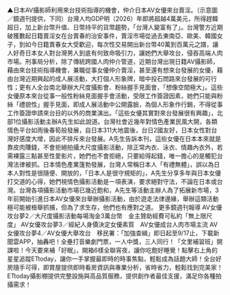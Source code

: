 ▲日本AV攝影師利用來台技術指導的機會，仲介日本AV女優來台賣淫。（示意圖／鏡週刊提供，下同）台灣人均GDP明（2026）年即將超越4萬美元，所得趕韓超日，加上新台幣升值、日幣持平的貨幣趨勢，「台灣人變富有了」。台灣警方近期破獲數起日籍賣淫女在台賣春的治安事件，賣淫市場從過去東南亞、歐美、韓國女子，到如今日籍賣春女大受歡迎，每次性交易開出新台幣40萬到百萬元之譜，讓人好奇日本女人對台灣男人到底有何致命吸引力，讓她們大舉攻台，侵吞高端人肉市場。刑事局分析，除了傳統跨國人肉仲介管道，近期台灣出現日籍AV攝影師，藉由來台技術指導機會，兼職從事女優仲介賣淫，甚至還有想來台發展的女優，藉由台灣近期興起的成人展活動，大打個人形象牌，暗中投石問路來台發展的可行性；更有人全台南北舉辦大尺度攝影會、粉絲握手見面會，「想像空間極大」。這些女優原本來台從事一般性粉絲見面握手會活動，受限工作簽證因素，她們只能與粉絲「禮貌性」握手見面，即成人展活動中公開露臉，為個人形象作行銷，不得從事工作簽證申請來台目的以外的商業演出。「這些女優其實對來台發展很有興趣」，北部1位攝影活動主辦A先生如此說道。台灣社會近幾年對情色產業民風大開，各類情色平台如雨後春筍般發展，自日本311大地震後，台日2國友好，日本女性對台灣好感度大增，因此不排斥來台發展。A先生告訴本刊，這些女優在日本本來就是靠皮肉賺錢，不會拒絕拍攝大尺度攝影活動，除正常內衣、泳衣、情趣內衣外，若需裸露三點甚至性愛影片，她們也不會拒絕，只要給得起錢，唯一擔心的是觸犯台灣法律被抓。日本情色產業篷勃發展，台灣人常稱日本人「有禮無體」，誤以為日本人對性是很隨便、開放的，「日本人是很守規矩的」，A先生分享多年與日本女優打交道的心得，她們視情色攝影活動是一項表演，要求絕對守法，不論在日本或台灣。台灣各項攝影活動市場已幾近飽和，A先生等活動主辦人為了拓展新市場，3年前開始引進日本AV女優來台舉辦攝影活動，由於遊走法律邊緣，舉辦這類活動極可能被檢舉抓捕，但為了求生存，他們也有應對之道。
更多鏡週刊報導
AV女優攻台夢2／大尺度攝影活動每場淘金3萬台幣　金主贊助經費可私約「無上限尺度」
AV女優攻台夢3／經紀人身價決定女優素質　AV女優成台人肉市場主流
AV女優攻台夢4／AV女優大舉攻台　移民署：「加強查緝」即日起至9/17止，下載新聞雲APP，抽轟吧！全壘打音樂劇門票，一人中獎，三人同行！「文里補習班」開課啦！今天要來補「好眠」，開箱6樣全聯宵夜，讓你吃飽好睡覺！點擊右上角的星星追蹤ETtoday，讓你一手掌握最即時的時事焦點，輕鬆成為話題大師！全台好房隨手可得，即賞屋提供即時看房資訊與專業分析，省時省力，輕鬆找到完美家！ETtoday攝影棚提供完整設施與高品質服務，提供創作者最佳支援，滿足你各種拍攝需求！